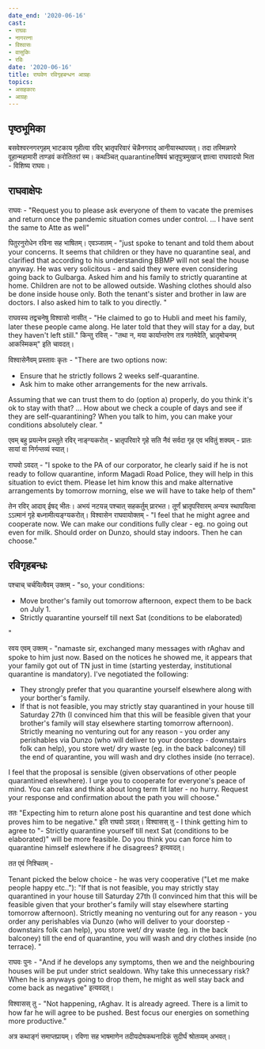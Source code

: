```yaml
---
date_end: '2020-06-16'
cast:
- राघवः
- नागरत्ना
- विश्वासः
- वासुकिः
- रविः
date: '2020-06-16'
title: राघवेण रविगृहबन्धन आग्रहः 
topics:
- असहकारः
- आग्रहः
---
```


## पृष्ठभूमिका
बसवेश्वरनगरगृहम् भाटकाय गृहीत्वा रविर् भ्रातृपरिवारं चॆन्नैनगराद् आनीयास्थापयत्। तदा तस्मिन्नगरे वूहान्महामारी ताण्डवं करोतितरां स्म। कथञ्चित् quarantineविषयं भ्रातृपुत्रमुखाज् ज्ञात्वा राघवादयो भिता - विशिष्य राघवः। 

## राघवाक्षेपः
राघवः - "Request you to please ask everyone of them to vacate the premises and return once the pandemic situation comes under control. ... I have sent the same to Atte as well" 

पितुरनुरोधेन रविना सह भाषितम्। एवञ्जातम् - "just spoke to tenant and told them about your concerns. It seems that children or they have no quarantine seal, and clarified that according to his understanding BBMP will not seal the house anyway. He was very solicitous - and said they were even considering going back to Gulbarga. Asked him and his family to strictly quarantine at home. Children are not to be allowed outside. Washing clothes should also be done inside house only. Both the tenant's sister and brother in law are doctors. I also asked him to talk to you directly. "

राघवस्य तद्वचनेषु विश्वासो नासीत् - "He claimed to go to Hubli and meet his family, later these people came along. He later told that they will stay for a day, but they haven't left still." किन्तु रविस् - "तथा न, मया कार्यान्तरेण तत्र गतमेवेति, भ्रातृमोचनम् आकस्मिकम्" इति चावदत्। 

विश्वासेनैवम् प्रस्तावः कृतः - 
"There are two options now:

- Ensure that he strictly follows 2 weeks self-quarantine.
- Ask him to make other arrangements for the new arrivals.

Assuming that we can trust them to do (option a) properly, do you think it's ok to stay with that? ... How about we check a couple of days and see if they are self-quarantining? When you talk to him, you can make your conditions absolutely clear. "

एवम् बहु प्रयत्नेन प्रस्तुते रविर् नाङ्ग्यकरोत् - भ्रातृपरिवारे गृहे सति नैवं सर्वदा गृह एव भवितुं शक्यम् - प्रातः सायां वा निर्गन्तव्यं स्यात्।

राघवो ऽवदत् - "I spoke to the PA of our corporator, he clearly said if he is not ready to follow quarantine, inform Magadi Road Police, they will help in this situation to evict them. Please let him know this and make alternative arrangements by tomorrow morning, else we will have to take help of them"

तेन रविर् आदाव् ईषद् भीतः। अभयं नटयन्न् पश्चात् सहकर्तुम् प्रारभत। तूर्णं भ्रातृपरिवारम् अन्यत्र स्थापयित्वा ऽऽत्मानं गृहे बध्नामीत्यङ्ग्यकरोत्। विश्वासेन राघवायोक्तम् - "I feel that he might agree and cooperate now. We can make our conditions fully clear - eg. no going out even for milk. Should order on Dunzo, should stay indoors. Then he can choose."

## रविगृहबन्धः
पश्चाच् चर्चयित्वैवम् उक्तम् - "so, your conditions:

- Move brother's family out tomorrow afternoon, expect them to be back on July 1.
- Strictly quarantine yourself till next Sat (conditions to be elaborated)

"

रवय एवम् उक्तम् - "namaste sir, exchanged many messages with rAghav and spoke to him just now. Based on the notices he showed me, it appears that your family got out of TN just in time (starting yesterday, institutional quarantine is mandatory). 
I've negotiated the following:

- They strongly prefer that you quarantine yourself elsewhere along with your borther's family.
- If that is not feasible, you may strictly stay quarantined in your house till Saturday 27th (I convinced him that this will be feasible given that your brother's family will stay elsewhere starting tomorrow afternoon). Strictly meaning no venturing out for any reason - you order any perishables via Dunzo (who will deliver to your doorstep - downstairs folk can help), you store wet/ dry waste (eg. in the back balconey) till the end of quarantine, you will wash and dry clothes inside (no terrace).

I feel that the proposal is sensible (given observations of other people quarantined elsewhere). I urge you to cooperate for everyone's peace of mind. You can relax and think about long term fit later - no hurry. Request your response and confirmation about the path you will choose."

ततः "Expecting him to return alone post his quarantine and test done which proves him to be negative." इति राघवो ऽवदत्। विश्वासस् तु - I think getting him to agree to "- Strictly quarantine yourself till next Sat (conditions to be elaborated)" will be more feasible. Do you think you can force him to quarantine himself eslewhere if he disagrees? इत्यवदत्।

तत एवं निश्चितम् - 

Tenant picked the below choice - he was very cooperative ("Let me make people happy etc.."):
"If that is not feasible, you may strictly stay quarantined in your house till Saturday 27th (I convinced him that this will be feasible given that your brother's family will stay elsewhere starting tomorrow afternoon). Strictly meaning no venturing out for any reason - you order any perishables via Dunzo (who will deliver to your doorstep - downstairs folk can help), you store wet/ dry waste (eg. in the back balconey) till the end of quarantine, you will wash and dry clothes inside (no terrace).
"

राघवः पुनः  - "And if he develops any symptoms, then we and the neighbouring houses will be put under strict sealdown. Why take this unnecessary risk? When he is anyways going to drop them, he might as well stay back and come back as negative" इत्यवदत्।

विश्वासस् तु - "Not happening, rAghav. It is already agreed. There is a limit to how far he will agree to be pushed. Best focus our energies on something more productive." 

अत्र कथाङ्गं समाप्तप्रायम्। रविणा सह भाषमाणेन तदीयदोषकथनादिकं सुदीर्घं श्रोतव्यम् अभवत्।